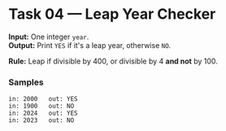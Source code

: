
# Task 04 — Leap Year Checker

**Input:** One integer `year`.  
**Output:** Print `YES` if it's a leap year, otherwise `NO`.

**Rule:** Leap if divisible by 400, or divisible by 4 **and not** by 100.

### Samples
```
in: 2000   out: YES
in: 1900   out: NO
in: 2024   out: YES
in: 2023   out: NO
```

